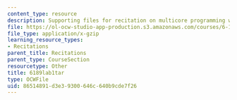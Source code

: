 ```yaml
---
content_type: resource
description: Supporting files for recitation on multicore programming with Cell.
file: https://ol-ocw-studio-app-production.s3.amazonaws.com/courses/6-189-multicore-programming-primer-january-iap-2007/86514891d3e39300646c640b9cde7f26_6189lab1tar.gz
file_type: application/x-gzip
learning_resource_types:
- Recitations
parent_title: Recitations
parent_type: CourseSection
resourcetype: Other
title: 6189lab1tar
type: OCWFile
uid: 86514891-d3e3-9300-646c-640b9cde7f26
---
```

